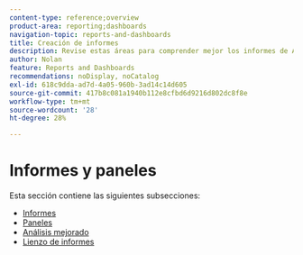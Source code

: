 ```yaml
---
content-type: reference;overview
product-area: reporting;dashboards
navigation-topic: reports-and-dashboards
title: Creación de informes
description: Revise estas áreas para comprender mejor los informes de Adobe Workfront.
author: Nolan
feature: Reports and Dashboards
recommendations: noDisplay, noCatalog
exl-id: 618c9dda-ad7d-4a05-960b-3ad14c14d605
source-git-commit: 417b8c081a1940b112e8cfbd6d9216d802dc8f8e
workflow-type: tm+mt
source-wordcount: '28'
ht-degree: 28%

---
```



# Informes y paneles

Esta sección contiene las siguientes subsecciones:

* [Informes](../reports-and-dashboards/reports/reports-overview.md)
* [Paneles](../reports-and-dashboards/dashboards/dashboards-overview.md)
* [Análisis mejorado](../enhanced-analytics/enhanced-analytics.md)
* [Lienzo de informes](../reports-and-dashboards/reporting-canvas/reporting-canvas.md)
